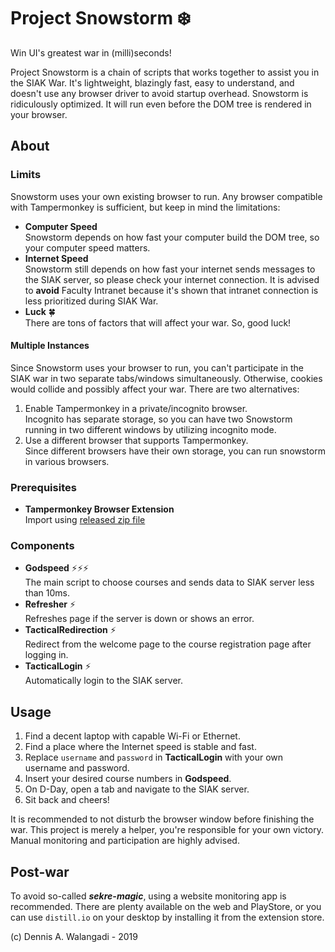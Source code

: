 # Project Snowstorm ❄️

Win UI's greatest war in (milli)seconds!

Project Snowstorm is a chain of scripts that works together to assist you in the SIAK War. It's lightweight, blazingly fast, easy to understand, and doesn't use any browser driver to avoid startup overhead. Snowstorm is ridiculously optimized. It will run even before the DOM tree is rendered in your browser.

## About

### Limits

Snowstorm uses your own existing browser to run. Any browser compatible with Tampermonkey is sufficient, but keep in mind the limitations: 

- **Computer Speed**  
  Snowstorm depends on how fast your computer build the DOM tree, so your computer speed matters.
- **Internet Speed**  
  Snowstorm still depends on how fast your internet sends messages to the SIAK server, so please check your internet connection. It is advised to **avoid** Faculty Intranet because it's shown that intranet connection is less prioritized during SIAK War. 
- **Luck** 🍀  
  There are tons of factors that will affect your war. So, good luck!

#### Multiple Instances

Since Snowstorm uses your browser to run, you can't participate in the SIAK war in two separate tabs/windows simultaneously. Otherwise, cookies would collide and possibly affect your war. There are two alternatives:

1. Enable Tampermonkey in a private/incognito browser.  
  Incognito has separate storage, so you can have two Snowstorm running in two different windows by utilizing incognito mode.
2. Use a different browser that supports Tampermonkey.  
  Since different browsers have their own storage, you can run snowstorm in various browsers.

### Prerequisites

- **Tampermonkey Browser Extension**  
  Import using [released zip file](https://github.com/dnswd/snowstorm/releases)

### Components

- **Godspeed** ⚡⚡⚡  
  The main script to choose courses and sends data to SIAK server less than 10ms.
- **Refresher** ⚡  
  Refreshes page if the server is down or shows an error.
- **TacticalRedirection** ⚡  
  Redirect from the welcome page to the course registration page after logging in.
- **TacticalLogin** ⚡  
  Automatically login to the SIAK server.

## Usage

1. Find a decent laptop with capable Wi-Fi or Ethernet.
2. Find a place where the Internet speed is stable and fast.
3. Replace `username` and `password` in **TacticalLogin** with your own username and password.
4. Insert your desired course numbers in **Godspeed**.
5. On D-Day, open a tab and navigate to the SIAK server.
6. Sit back and cheers!

It is recommended to not disturb the browser window before finishing the war. This project is merely a helper, you're responsible for your own victory. Manual monitoring and participation are highly advised. 

## Post-war

To avoid so-called ***sekre-magic***, using a website monitoring app is recommended. There are plenty available on the web and PlayStore, or you can use `distill.io` on your desktop by installing it from the extension store.

(c) Dennis A. Walangadi - 2019
